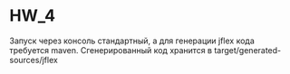 # HW_4
Запуск через консоль стандартный, а для генерации jflex кода требуется maven.
Сгенерированный код хранится в target/generated-sources/jflex
